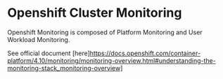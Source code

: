 # Openshift Cluster Monitoring

Openshift Monitoring is composed of Platform Monitoring and User Workload Monitoring.

See official document [here]https://docs.openshift.com/container-platform/4.10/monitoring/monitoring-overview.html#understanding-the-monitoring-stack_monitoring-overview]
